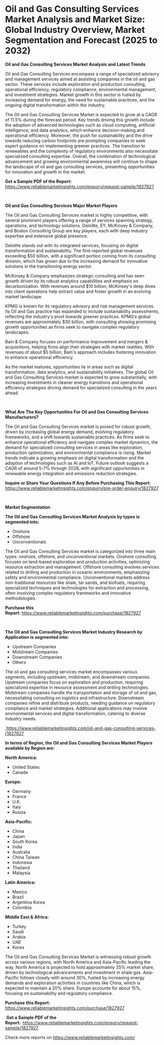 <p><h1>Oil and Gas Consulting Services Market Analysis and Market Size: Global Industry Overview, Market Segmentation and Forecast (2025 to 2032)</h1></p><p><strong>Oil and Gas Consulting Services Market Analysis and Latest Trends</strong></p>
<p><p>Oil and Gas Consulting Services encompass a range of specialized advisory and management services aimed at assisting companies in the oil and gas sector. These services include exploration and production consulting, operational efficiency, regulatory compliance, environmental management, and investment strategies. Market growth in this sector is fueled by increasing demand for energy, the need for sustainable practices, and the ongoing digital transformation within the industry.</p><p>The Oil and Gas Consulting Services Market is expected to grow at a CAGR of 11.5% during the forecast period. Key trends driving this growth include the adoption of advanced technologies such as cloud computing, artificial intelligence, and data analytics, which enhance decision-making and operational efficiency. Moreover, the push for sustainability and the drive towards reducing carbon footprints are prompting companies to seek expert guidance on implementing greener practices. The transition to renewables and the complexity of regulatory environments also necessitate specialized consulting expertise. Overall, the combination of technological advancement and growing environmental awareness will continue to shape the landscape of oil and gas consulting services, presenting opportunities for innovation and growth in the market.</p></p>
<p><strong>Get a Sample PDF of the Report:&nbsp;</strong> <a href="https://www.reliablemarketinsights.com/enquiry/request-sample/1827927?utm_campaign=2636&utm_medium=2&utm_source=Github&utm_content=ia&utm_term=09032025&utm_id=oil-and-gas-consulting-services">https://www.reliablemarketinsights.com/enquiry/request-sample/1827927</a></p>
<p>&nbsp;</p>
<p><strong>Oil and Gas Consulting Services Major Market Players</strong></p>
<p><p>The Oil and Gas Consulting Services market is highly competitive, with several prominent players offering a range of services spanning strategy, operations, and technology solutions. Deloitte, EY, McKinsey & Company, and Boston Consulting Group are key players, each with deep industry expertise and extensive global presence.</p><p>Deloitte stands out with its integrated services, focusing on digital transformation and sustainability. The firm reported global revenues exceeding $50 billion, with a significant portion coming from its consulting division, which has grown due to the increasing demand for innovative solutions in the transitioning energy sector.</p><p>McKinsey & Company emphasizes strategic consulting and has seen growth driven by its robust analytics capabilities and emphasis on decarbonization. With revenues around $10 billion, McKinsey's deep dives into client operations help extract value and foster growth in an evolving market landscape.</p><p>KPMG is known for its regulatory advisory and risk management services. Its Oil and Gas practice has expanded to include sustainability assessments, reflecting the industry's pivot towards greener practices. KPMG’s global revenues are approximately $30 billion, with consulting showing promising growth opportunities as firms seek to navigate complex regulatory landscapes.</p><p>Bain & Company focuses on performance improvement and mergers & acquisitions, helping firms align their strategies with market realities. With revenues of about $5 billion, Bain's approach includes fostering innovation to enhance operational efficiency.</p><p>As the market matures, opportunities lie in areas such as digital transformation, data analytics, and sustainability initiatives. The global Oil and Gas Consulting Services market is expected to grow substantially, with increasing investments in cleaner energy transitions and operational efficiency strategies driving demand for specialized consulting in the years ahead.</p></p>
<p>&nbsp;</p>
<p><strong>What Are The Key Opportunities For Oil and Gas Consulting Services Manufacturers?</strong></p>
<p><p>The Oil and Gas Consulting Services market is poised for robust growth, driven by increasing global energy demand, evolving regulatory frameworks, and a shift towards sustainable practices. As firms seek to enhance operational efficiency and navigate complex market dynamics, the demand for specialized consulting services in areas like exploration, production optimization, and environmental compliance is rising. Market trends indicate a growing emphasis on digital transformation and the adoption of technologies such as AI and IoT. Future outlook suggests a CAGR of around 5-7% through 2028, with significant opportunities in renewable energy integration and emissions reduction strategies.</p></p>
<p><strong>Inquire or Share Your Questions If Any Before Purchasing This Report:</strong> <a href="https://www.reliablemarketinsights.com/enquiry/pre-order-enquiry/1827927?utm_campaign=2636&utm_medium=2&utm_source=Github&utm_content=ia&utm_term=09032025&utm_id=oil-and-gas-consulting-services">https://www.reliablemarketinsights.com/enquiry/pre-order-enquiry/1827927</a></p>
<p>&nbsp;</p>
<p><strong>Market Segmentation</strong></p>
<p><strong>The Oil and Gas Consulting Services Market Analysis by types is segmented into:</strong></p>
<p><ul><li>Onshore</li><li>Offshore</li><li>Unconventionals</li></ul></p>
<p><p>The Oil and Gas Consulting Services market is categorized into three main types: onshore, offshore, and unconventional markets. Onshore consulting focuses on land-based exploration and production activities, optimizing resource extraction and management. Offshore consulting involves services related to drilling and production in oceanic environments, emphasizing safety and environmental compliance. Unconventional markets address non-traditional resources like shale, tar sands, and biofuels, requiring specialized techniques and technologies for extraction and processing, often involving complex regulatory frameworks and innovative methodologies.</p></p>
<p><strong>Purchase this Report:&nbsp;</strong><a href="https://www.reliablemarketinsights.com/purchase/1827927?utm_campaign=2636&utm_medium=2&utm_source=Github&utm_content=ia&utm_term=09032025&utm_id=oil-and-gas-consulting-services">https://www.reliablemarketinsights.com/purchase/1827927</a></p>
<p>&nbsp;</p>
<p><strong>The Oil and Gas Consulting Services Market Industry Research by Application is segmented into:</strong></p>
<p><ul><li>Upstream Companies</li><li>Midstream Companies</li><li>Downstream Companies</li><li>Others</li></ul></p>
<p><p>The oil and gas consulting services market encompasses various segments, including upstream, midstream, and downstream companies. Upstream companies focus on exploration and production, requiring specialized expertise in resource assessment and drilling technologies. Midstream companies handle the transportation and storage of oil and gas, necessitating consulting on logistics and infrastructure. Downstream companies refine and distribute products, needing guidance on regulatory compliance and market strategies. Additional applications may involve environmental services and digital transformation, catering to diverse industry needs.</p></p>
<p><a href="https://www.reliablemarketinsights.com/oil-and-gas-consulting-services-r1827927?utm_campaign=2636&utm_medium=2&utm_source=Github&utm_content=ia&utm_term=09032025&utm_id=oil-and-gas-consulting-services">&nbsp;https://www.reliablemarketinsights.com/oil-and-gas-consulting-services-r1827927</a></p>
<p><strong>In terms of Region, the Oil and Gas Consulting Services Market Players available by Region are:</strong></p>
<p>
    <p> <strong> North America: </strong>
        <ul>
            <li>United States</li>
            <li>Canada</li>
        </ul>
        </p> 
    <p> <strong> Europe: </strong>
        <ul>
            <li>Germany</li>
            <li>France</li>
            <li>U.K.</li>
            <li>Italy</li>
            <li>Russia</li>
        </ul>
        </p> 
    <p> <strong> Asia-Pacific: </strong>
        <ul>
            <li>China</li>
            <li>Japan</li>
            <li>South Korea</li>
            <li>India</li>
            <li>Australia</li>
            <li>China Taiwan</li>
            <li>Indonesia</li>
            <li>Thailand</li>
            <li>Malaysia</li>
        </ul>
        </p> 
    <p> <strong> Latin America: </strong>
        <ul>
            <li>Mexico</li>
            <li>Brazil</li>
            <li>Argentina Korea</li>
            <li>Colombia</li>
        </ul>
        </p> 
    <p> <strong> Middle East & Africa: </strong>
        <ul>
            <li>Turkey</li>
            <li>Saudi</li>
            <li>Arabia</li>
            <li>UAE</li>
            <li>Korea</li>
        </ul>
    </p>
    </p>
<p><p>The Oil and Gas Consulting Services Market is witnessing robust growth across various regions, with North America and Asia-Pacific leading the way. North America is projected to hold approximately 35% market share, driven by technological advancements and investment in shale gas. Asia-Pacific follows closely with around 30%, fueled by increasing energy demands and exploration activities in countries like China, which is expected to maintain a 20% share. Europe accounts for about 15%, focusing on sustainability and regulatory compliance.</p></p>
<p><strong>Purchase this Report: </strong><a href="https://www.reliablemarketinsights.com/purchase/1827927?utm_campaign=2636&utm_medium=2&utm_source=Github&utm_content=ia&utm_term=09032025&utm_id=oil-and-gas-consulting-services">https://www.reliablemarketinsights.com/purchase/1827927</a></p>
<p>&nbsp;<strong>Get a Sample PDF of the Report:&nbsp;&nbsp;</strong><a href="https://www.reliablemarketinsights.com/enquiry/request-sample/1827927?utm_campaign=2636&utm_medium=2&utm_source=Github&utm_content=ia&utm_term=09032025&utm_id=oil-and-gas-consulting-services">https://www.reliablemarketinsights.com/enquiry/request-sample/1827927</a></p>
<p><strong></strong></p>
<p>Check more reports on <a href="https://www.reliablemarketinsights.com/?utm_campaign=2636&utm_medium=2&utm_source=Github&utm_content=ia&utm_term=09032025&utm_id=oil-and-gas-consulting-services">https://www.reliablemarketinsights.com/</a></p>